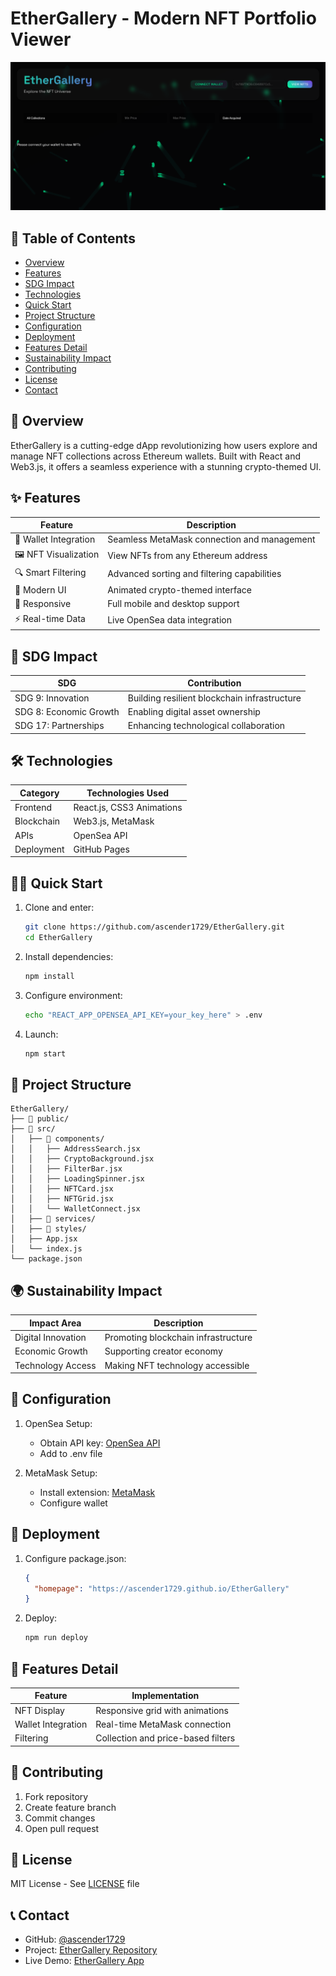 # EtherGallery - Modern NFT Portfolio Viewer

![EtherGallery Preview](preview.png)

## 📑 Table of Contents
- [Overview](#-overview)
- [Features](#-features)
- [SDG Impact](#-sdg-impact)
- [Technologies](#️-technologies)
- [Quick Start](#️-quick-start)
- [Project Structure](#-project-structure)
- [Configuration](#-configuration)
- [Deployment](#-deployment)
- [Features Detail](#-features-detail)
- [Sustainability Impact](#-sustainability-impact)
- [Contributing](#-contributing)
- [License](#-license)
- [Contact](#-contact)

## 🚀 Overview

EtherGallery is a cutting-edge dApp revolutionizing how users explore and manage NFT collections across Ethereum wallets. Built with React and Web3.js, it offers a seamless experience with a stunning crypto-themed UI.

## ✨ Features

| Feature | Description |
|---------|-------------|
| 🔗 Wallet Integration | Seamless MetaMask connection and management |
| 🖼️ NFT Visualization | View NFTs from any Ethereum address |
| 🔍 Smart Filtering | Advanced sorting and filtering capabilities |
| 💫 Modern UI | Animated crypto-themed interface |
| 📱 Responsive | Full mobile and desktop support |
| ⚡ Real-time Data | Live OpenSea data integration |

## 🎯 SDG Impact

| SDG | Contribution |
|-----|-------------|
| SDG 9: Innovation | Building resilient blockchain infrastructure |
| SDG 8: Economic Growth | Enabling digital asset ownership |
| SDG 17: Partnerships | Enhancing technological collaboration |

## 🛠️ Technologies

| Category | Technologies Used |
|----------|------------------|
| Frontend | React.js, CSS3 Animations |
| Blockchain | Web3.js, MetaMask |
| APIs | OpenSea API |
| Deployment | GitHub Pages |

## 🏃‍♂️ Quick Start

1. Clone and enter:
   ```bash
   git clone https://github.com/ascender1729/EtherGallery.git
   cd EtherGallery
   ```

2. Install dependencies:
   ```bash
   npm install
   ```

3. Configure environment:
   ```bash
   echo "REACT_APP_OPENSEA_API_KEY=your_key_here" > .env
   ```

4. Launch:
   ```bash
   npm start
   ```

## 📁 Project Structure

```
EtherGallery/
├── 📂 public/
├── 📂 src/
│   ├── 📂 components/
│   │   ├── AddressSearch.jsx
│   │   ├── CryptoBackground.jsx
│   │   ├── FilterBar.jsx
│   │   ├── LoadingSpinner.jsx
│   │   ├── NFTCard.jsx
│   │   ├── NFTGrid.jsx
│   │   └── WalletConnect.jsx
│   ├── 📂 services/
│   ├── 📂 styles/
│   ├── App.jsx
│   └── index.js
└── package.json
```

## 🌍 Sustainability Impact

| Impact Area | Description |
|-------------|-------------|
| Digital Innovation | Promoting blockchain infrastructure |
| Economic Growth | Supporting creator economy |
| Technology Access | Making NFT technology accessible |

## 🔧 Configuration

1. OpenSea Setup:
   - Obtain API key: [OpenSea API](https://opensea.io/account/settings/api)
   - Add to .env file

2. MetaMask Setup:
   - Install extension: [MetaMask](https://metamask.io/)
   - Configure wallet

## 🚀 Deployment

1. Configure package.json:
   ```json
   {
     "homepage": "https://ascender1729.github.io/EtherGallery"
   }
   ```

2. Deploy:
   ```bash
   npm run deploy
   ```

## 🎨 Features Detail

| Feature | Implementation |
|---------|---------------|
| NFT Display | Responsive grid with animations |
| Wallet Integration | Real-time MetaMask connection |
| Filtering | Collection and price-based filters |

## 🤝 Contributing

1. Fork repository
2. Create feature branch
3. Commit changes
4. Open pull request

## 📝 License

MIT License - See [LICENSE](LICENSE) file

## 📞 Contact

- GitHub: [@ascender1729](https://github.com/ascender1729)
- Project: [EtherGallery Repository](https://github.com/ascender1729/EtherGallery)
- Live Demo: [EtherGallery App](https://ascender1729.github.io/EtherGallery)
